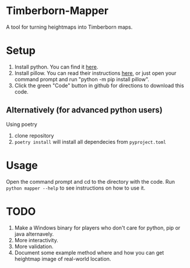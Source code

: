# Timberborn-Mapper
A tool for turning heightmaps into Timberborn maps.

# Setup
1. Install python. You can find it [here](https://www.python.org/downloads/).
2. Install pillow. You can read their instructions [here](https://pillow.readthedocs.io/en/stable/installation.html), or just open your command prompt and run "python -m pip install pillow".
3. Click the green "Code" button in github for directions to download this code.

## Alternatively (for advanced python users)
Using poetry

1. clone repository
2. `poetry install` will install all dependecies from `pyproject.toml`

# Usage
Open the command prompt and cd to the directory with the code. Run `python mapper --help` to see instructions on how to use it.


# TODO

1. Make a Windows binary for players who don't care for python, pip or java alternavely.
2. More interactivity.
3. More validation.
4. Document some example method where and how you can get heightmap image of real-world location.
